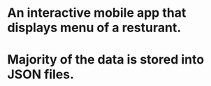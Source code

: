 # An interactive mobile app that displays menu of a resturant. 

# Majority of the data is stored into JSON files. 


